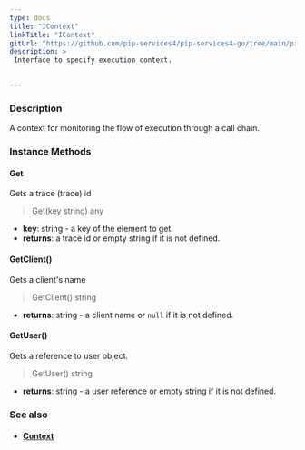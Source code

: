 ```yaml
---
type: docs
title: "IContext"
linkTitle: "IContext"
gitUrl: "https://github.com/pip-services4/pip-services4-go/tree/main/pip-services4-components-go"
description: > 
 Interface to specify execution context.

  
---
```


### Description
A context for monitoring the flow of execution through a call chain.

### Instance Methods  

#### Get
Gets a trace (trace) id

> Get(key string) any

- **key**: string - a key of the element to get.
- **returns**: a trace id or empty string if it is not defined.

#### GetClient()
Gets a client's name

> GetClient() string

- **returns**: string - a client name or <code>null</code> if it is not defined.

#### GetUser()
Gets a reference to user object.

> GetUser() string

- **returns**: string - a user reference or empty string if it is not defined.

### See also
- #### [Context](../context)

